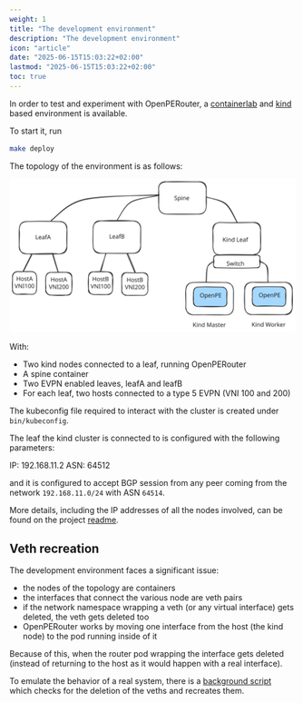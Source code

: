```yaml
---
weight: 1
title: "The development environment"
description: "The development environment"
icon: "article"
date: "2025-06-15T15:03:22+02:00"
lastmod: "2025-06-15T15:03:22+02:00"
toc: true
---
```


In order to test and experiment with OpenPERouter, a [containerlab](https://containerlab.dev/) and [kind](https://kind.sigs.k8s.io/) based environment is available.

To start it, run 

```bash
make deploy
```

The topology of the environment is as follows:

![](/images/openpedevenv.svg)

With:

- Two kind nodes connected to a leaf, running OpenPERouter
- A spine container
- Two EVPN enabled leaves, leafA and leafB
- For each leaf, two hosts connected to a type 5 EVPN (VNI 100 and 200)

The kubeconfig file required to interact with the cluster is created under `bin/kubeconfig`.

The leaf the kind cluster is connected to is configured with the following parameters:

IP: 192.168.11.2
ASN: 64512

and it is configured to accept BGP session from any peer coming from the network `192.168.11.0/24`
with ASN `64514`.  

More details, including the IP addresses of all the nodes involved,
can be found on the project [readme](https://github.com/openperouter/openperouter/tree/main/clab).

## Veth recreation

The development environment faces a significant issue:

- the nodes of the topology are containers
- the interfaces that connect the various node are veth pairs
- if the network namespace wrapping a veth (or any virtual interface) gets deleted, the veth gets deleted too
- OpenPERouter works by moving one interface from the host (the kind node) to the pod running inside of it

Because of this, when the router pod wrapping the interface gets deleted (instead of returning to the host as it would happen with a
real interface).

To emulate the behavior of a real system, there is a [background script](https://github.com/openperouter/openperouter/blob/main/clab/check_veths.sh)
which checks for the deletion of the veths and recreates them.

